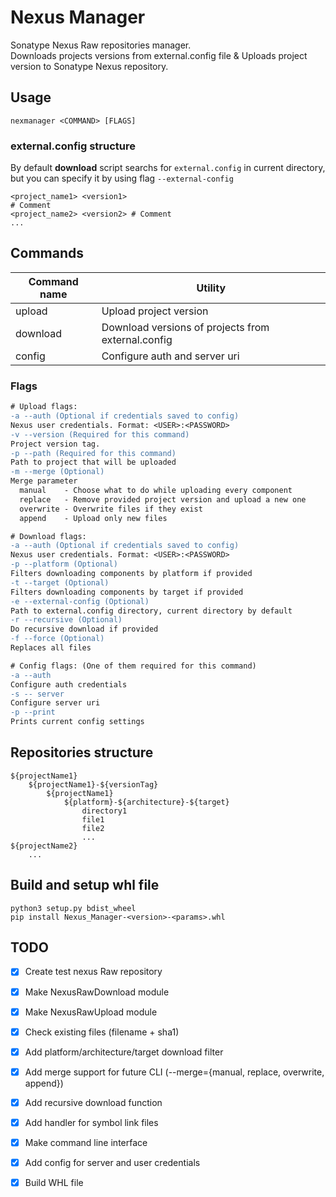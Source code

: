 # Nexus Manager
Sonatype Nexus Raw repositories manager.  
Downloads projects versions from external.config file & Uploads project version to Sonatype Nexus repository.
## Usage
```console
nexmanager <COMMAND> [FLAGS]
```
### external.config structure
By default **download** script searchs for `external.config` in current directory, but you can specify it by using flag `--external-config`
```
<project_name1> <version1>
# Comment
<project_name2> <version2> # Comment
...
```
## Commands
| Command name | Utility                                            |
|--------------|----------------------------------------------------|
| upload       | Upload project version                             |
| download     | Download versions of projects from external.config |
| config       | Configure auth and server uri                      |
### Flags
```diff
# Upload flags:
-a --auth (Optional if credentials saved to config)
Nexus user credentials. Format: <USER>:<PASSWORD>
-v --version (Required for this command)
Project version tag.
-p --path (Required for this command)
Path to project that will be uploaded
-m --merge (Optional)
Merge parameter
  manual    - Choose what to do while uploading every component
  replace   - Remove provided project version and upload a new one
  overwrite - Overwrite files if they exist
  append    - Upload only new files

# Download flags:
-a --auth (Optional if credentials saved to config)
Nexus user credentials. Format: <USER>:<PASSWORD>
-p --platform (Optional)
Filters downloading components by platform if provided
-t --target (Optional)
Filters downloading components by target if provided
-e --external-config (Optional)
Path to external.config directory, current directory by default
-r --recursive (Optional)
Do recursive download if provided
-f --force (Optional)
Replaces all files

# Config flags: (One of them required for this command)
-a --auth
Configure auth credentials
-s -- server
Configure server uri
-p --print
Prints current config settings
```
## Repositories structure
```console
${projectName1}
	${projectName1}-${versionTag}
		${projectName1}
			${platform}-${architecture}-${target}
				directory1
				file1
				file2
				...
${projectName2}
	...
```
## Build and setup whl file
```console
python3 setup.py bdist_wheel
pip install Nexus_Manager-<version>-<params>.whl
```
## TODO
- [x] Create test nexus Raw repository
- [x] Make NexusRawDownload module
- [x] Make NexusRawUpload module
- [x] Check existing files (filename + sha1)
- [x] Add platform/architecture/target download filter
- [x] Add merge support for future CLI (--merge={manual, replace, overwrite, append})
- [x] Add recursive download function
- [x] Add handler for symbol link files
- [x] Make command line interface
- [x] Add config for server and user credentials
- [x] Build WHL file

